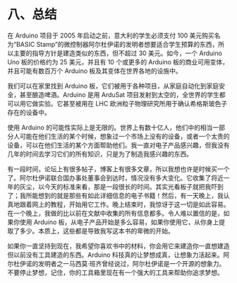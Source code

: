 # 八、总结

在 Arduino 项目于 2005 年启动之前，意大利的学生必须支付 100 美元购买名为“BASIC Stamp”的微控制器阿尔杜伊诺的发明者想要适合学生预算的东西，所以主要的指导方针是建造类似的东西，但不超过 30 美元。如今，一个 Arduino Uno 板的价格约为 25 美元，并且有 10 个或更多的 Arduino 板的商业可用变体，并且可能有数百万个 Arduino 板及其变体在世界各地的设施中。

我们可以在家里找到 Arduino 板，它们被用于各种项目，从家庭自动化到家庭安全，甚至酿造啤酒。Arduino 是用 ArduSat 项目发射到太空的，全世界的学生都可以用它做实验。它甚至被用在 LHC 欧洲粒子物理研究所用于确认希格斯玻色子存在的设备中。

使用 Arduino 的可能性实际上是无限的。世界上有数十亿人，他们中的相当一部分人可能在他们生活的某个时候，想象过一个市场上没有的设备，或者一个太贵的设备，可以在他们生活的某个方面帮助他们。我一直对电子产品感兴趣，但我没有几年的时间去学习它们的所有知识，只是为了制造我感兴趣的东西。

有一段时间，论坛上有很多帖子，博客上有很多文章，所以我想也许是时候买一个了。阿尔杜伊诺联合国办事处董事会到达时，情况没有多大变化。它收集了将近一年的灰尘，以今天的标准来看，那是一段很长的时间。其实光看板子就把我吓到了；我所能想到的就是那些有如此详细信息的电子书籍！然后，有一天晚上，我认真地跟着网上的教程，开始用它工作。晚上结束时，我惊讶于这一切是如此容易。在一个晚上，我做的比以前在文献中收集的所有信息都多。令人难以置信的是，如果你使用 Arduino 板，从电子产品开始是多么容易，如果你使用它，从你身上提取了多少。本质上，这些都是导致我写这本书的卑微的开始。

如果你一直坚持到现在，我希望你喜欢书中的材料，你会用它来建造你一直想建造但以前没有工具建造的东西。Arduino 科技真的让梦想成真，让想象力活起来。阿尔杜伊诺的发明者之一马西莫·班齐曾经说过，阿尔杜伊诺是一个开源的想象力。不要停止梦想，记住，你的工具箱里现在有一个强大的工具来帮助你追求梦想。